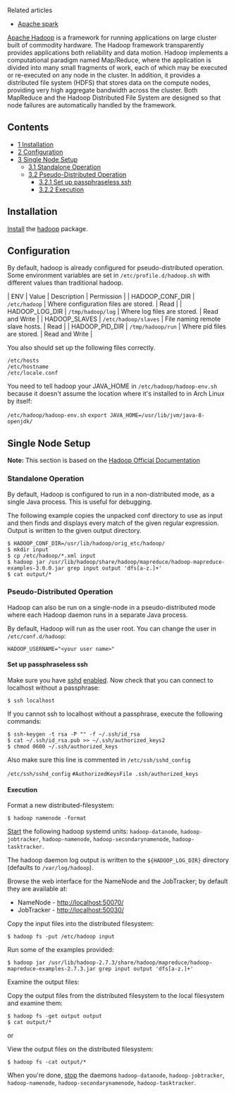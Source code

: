 Related articles

*   [Apache spark](/index.php/Apache_spark "Apache spark")

[Apache Hadoop](https://hadoop.apache.org) is a framework for running applications on large cluster built of commodity hardware. The Hadoop framework transparently provides applications both reliability and data motion. Hadoop implements a computational paradigm named Map/Reduce, where the application is divided into many small fragments of work, each of which may be executed or re-executed on any node in the cluster. In addition, it provides a distributed file system (HDFS) that stores data on the compute nodes, providing very high aggregate bandwidth across the cluster. Both MapReduce and the Hadoop Distributed File System are designed so that node failures are automatically handled by the framework.

## Contents

*   [1 Installation](#Installation)
*   [2 Configuration](#Configuration)
*   [3 Single Node Setup](#Single_Node_Setup)
    *   [3.1 Standalone Operation](#Standalone_Operation)
    *   [3.2 Pseudo-Distributed Operation](#Pseudo-Distributed_Operation)
        *   [3.2.1 Set up passphraseless ssh](#Set_up_passphraseless_ssh)
        *   [3.2.2 Execution](#Execution)

## Installation

[Install](/index.php/Install "Install") the [hadoop](https://aur.archlinux.org/packages/hadoop/) package.

## Configuration

By default, hadoop is already configured for pseudo-distributed operation. Some environment variables are set in `/etc/profile.d/hadoop.sh` with different values than traditional hadoop.

| ENV | Value | Description | Permission |
| HADOOP_CONF_DIR | `/etc/hadoop` | Where configuration files are stored. | Read |
| HADOOP_LOG_DIR | `/tmp/hadoop/log` | Where log files are stored. | Read and Write |
| HADOOP_SLAVES | `/etc/hadoop/slaves` | File naming remote slave hosts. | Read |
| HADOOP_PID_DIR | `/tmp/hadoop/run` | Where pid files are stored. | Read and Write |

You also should set up the following files correctly.

```
/etc/hosts
/etc/hostname 
/etc/locale.conf

```

You need to tell hadoop your JAVA_HOME in `/etc/hadoop/hadoop-env.sh` because it doesn't assume the location where it's installed to in Arch Linux by itself:

 `/etc/hadoop/hadoop-env.sh`  `export JAVA_HOME=/usr/lib/jvm/java-8-openjdk/` 

## Single Node Setup

**Note:** This section is based on the [Hadoop Official Documentation](http://hadoop.apache.org/docs/stable/)

### Standalone Operation

By default, Hadoop is configured to run in a non-distributed mode, as a single Java process. This is useful for debugging.

The following example copies the unpacked conf directory to use as input and then finds and displays every match of the given regular expression. Output is written to the given output directory.

```
$ HADOOP_CONF_DIR=/usr/lib/hadoop/orig_etc/hadoop/
$ mkdir input
$ cp /etc/hadoop/*.xml input
$ hadoop jar /usr/lib/hadoop/share/hadoop/mapreduce/hadoop-mapreduce-examples-3.0.0.jar grep input output 'dfs[a-z.]+'
$ cat output/*

```

### Pseudo-Distributed Operation

Hadoop can also be run on a single-node in a pseudo-distributed mode where each Hadoop daemon runs in a separate Java process.

By default, Hadoop will run as the user root. You can change the user in `/etc/conf.d/hadoop`:

```
HADOOP_USERNAME="<your user name>"

```

#### Set up passphraseless ssh

Make sure you have [sshd](/index.php/Sshd "Sshd") [enabled](/index.php/Enabled "Enabled"). Now check that you can connect to localhost without a passphrase:

```
$ ssh localhost

```

If you cannot ssh to localhost without a passphrase, execute the following commands:

```
$ ssh-keygen -t rsa -P "" -f ~/.ssh/id_rsa
$ cat ~/.ssh/id_rsa.pub >> ~/.ssh/authorized_keys2
$ chmod 0600 ~/.ssh/authorized_keys

```

Also make sure this line is commented in `/etc/ssh/sshd_config`

 `/etc/ssh/sshd_config`  `#AuthorizedKeysFile .ssh/authorized_keys` 

#### Execution

Format a new distributed-filesystem:

```
$ hadoop namenode -format

```

[Start](/index.php/Start "Start") the following hadoop systemd units: `hadoop-datanode`, `hadoop-jobtracker`, `hadoop-namenode`, `hadoop-secondarynamenode`, `hadoop-tasktracker`.

The hadoop daemon log output is written to the `${HADOOP_LOG_DIR}` directory (defaults to `/var/log/hadoop`).

Browse the web interface for the NameNode and the JobTracker; by default they are available at:

*   NameNode - [http://localhost:50070/](http://localhost:50070/)
*   JobTracker - [http://localhost:50030/](http://localhost:50030/)

Copy the input files into the distributed filesystem:

```
$ hadoop fs -put /etc/hadoop input

```

Run some of the examples provided:

```
$ hadoop jar /usr/lib/hadoop-2.7.3/share/hadoop/mapreduce/hadoop-mapreduce-examples-2.7.3.jar grep input output 'dfs[a-z.]+'

```

Examine the output files:

Copy the output files from the distributed filesystem to the local filesystem and examine them:

```
$ hadoop fs -get output output
$ cat output/*

```

or

View the output files on the distributed filesystem:

```
$ hadoop fs -cat output/*

```

When you're done, [stop](/index.php/Stop "Stop") the daemons `hadoop-datanode`, `hadoop-jobtracker`, `hadoop-namenode`, `hadoop-secondarynamenode`, `hadoop-tasktracker`.